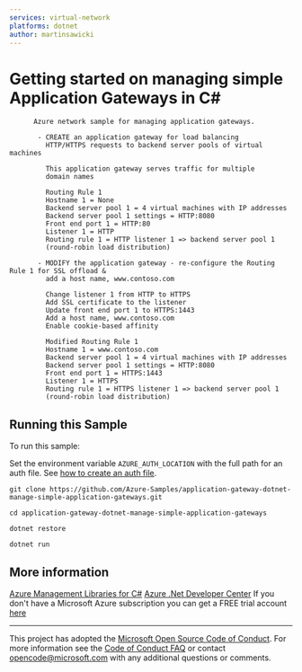 ```yaml
---
services: virtual-network
platforms: dotnet
author: martinsawicki
---
```


# Getting started on managing simple Application Gateways in C# #

          Azure network sample for managing application gateways.
         
           - CREATE an application gateway for load balancing
             HTTP/HTTPS requests to backend server pools of virtual machines
         
             This application gateway serves traffic for multiple
             domain names
         
             Routing Rule 1
             Hostname 1 = None
             Backend server pool 1 = 4 virtual machines with IP addresses
             Backend server pool 1 settings = HTTP:8080
             Front end port 1 = HTTP:80
             Listener 1 = HTTP
             Routing rule 1 = HTTP listener 1 => backend server pool 1
             (round-robin load distribution)
         
           - MODIFY the application gateway - re-configure the Routing Rule 1 for SSL offload &
             add a host name, www.contoso.com
         
             Change listener 1 from HTTP to HTTPS
             Add SSL certificate to the listener
             Update front end port 1 to HTTPS:1443
             Add a host name, www.contoso.com
             Enable cookie-based affinity
         
             Modified Routing Rule 1
             Hostname 1 = www.contoso.com
             Backend server pool 1 = 4 virtual machines with IP addresses
             Backend server pool 1 settings = HTTP:8080
             Front end port 1 = HTTPS:1443
             Listener 1 = HTTPS
             Routing rule 1 = HTTPS listener 1 => backend server pool 1
             (round-robin load distribution)
         


## Running this Sample ##

To run this sample:

Set the environment variable `AZURE_AUTH_LOCATION` with the full path for an auth file. See [how to create an auth file](https://github.com/Azure/azure-libraries-for-java/blob/master/AUTH.md).

    git clone https://github.com/Azure-Samples/application-gateway-dotnet-manage-simple-application-gateways.git

    cd application-gateway-dotnet-manage-simple-application-gateways

    dotnet restore

    dotnet run

## More information ##

[Azure Management Libraries for C#](https://github.com/Azure/azure-sdk-for-net/tree/Fluent)
[Azure .Net Developer Center](https://azure.microsoft.com/en-us/develop/net/)
If you don't have a Microsoft Azure subscription you can get a FREE trial account [here](http://go.microsoft.com/fwlink/?LinkId=330212)

---

This project has adopted the [Microsoft Open Source Code of Conduct](https://opensource.microsoft.com/codeofconduct/). For more information see the [Code of Conduct FAQ](https://opensource.microsoft.com/codeofconduct/faq/) or contact [opencode@microsoft.com](mailto:opencode@microsoft.com) with any additional questions or comments.